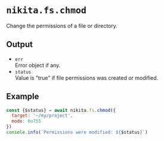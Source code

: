 
# `nikita.fs.chmod`

Change the permissions of a file or directory.

## Output

* `err`   
  Error object if any.   
* `status`   
  Value is "true" if file permissions was created or modified.   

## Example

```js
const {$status} = await nikita.fs.chmod({
  target: '~/my/project',
  mode: 0o755
})
console.info(`Permissions were modified: ${$status}`)
```
